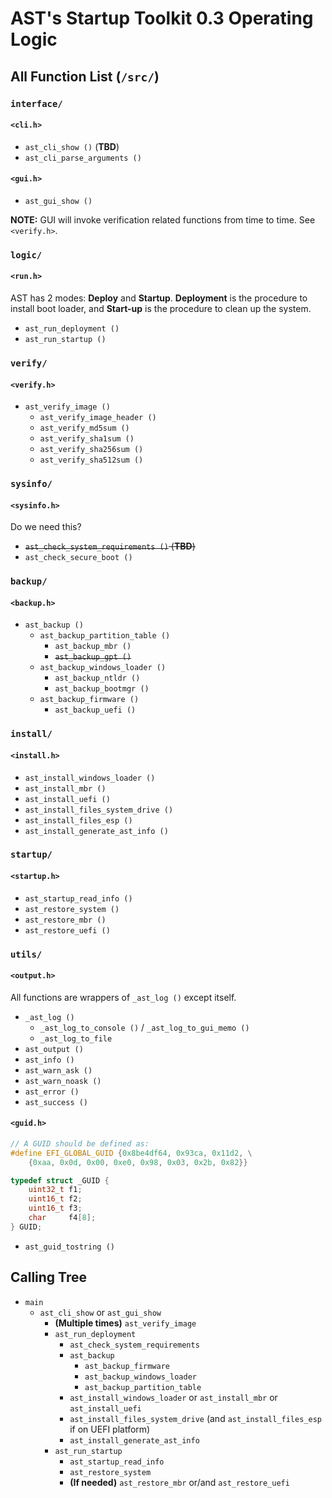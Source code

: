 # AST's Startup Toolkit 0.3 Operating Logic

## All Function List (`/src/`)

### `interface/`

#### `<cli.h>`

- `ast_cli_show ()` (**TBD**)
- `ast_cli_parse_arguments ()`

#### `<gui.h>`

- `ast_gui_show ()`

**NOTE:** GUI will invoke verification related functions from time to time. See `<verify.h>`.

### `logic/`

#### `<run.h>`

AST has 2 modes: **Deploy** and **Startup**. **Deployment** is the procedure to install boot loader, and **Start-up** is the procedure to clean up the system.

- `ast_run_deployment ()`
- `ast_run_startup ()`

### `verify/`

#### `<verify.h>`

- `ast_verify_image ()`
  - `ast_verify_image_header ()`
  - `ast_verify_md5sum ()`
  - `ast_verify_sha1sum ()`
  - `ast_verify_sha256sum ()`
  - `ast_verify_sha512sum ()`

### `sysinfo/`

#### `<sysinfo.h>`

Do we need this?

- ~~`ast_check_system_requirements ()` (**TBD**)~~
- `ast_check_secure_boot ()`

### `backup/`

#### `<backup.h>`

- `ast_backup ()`
  - `ast_backup_partition_table ()`
    - `ast_backup_mbr ()`
    - ~~`ast_backup_gpt ()`~~
  - `ast_backup_windows_loader ()`
    - `ast_backup_ntldr ()`
    - `ast_backup_bootmgr ()`
  - `ast_backup_firmware ()`
    - `ast_backup_uefi ()`

### `install/`

#### `<install.h>`

- `ast_install_windows_loader ()`
- `ast_install_mbr ()`
- `ast_install_uefi ()`
- `ast_install_files_system_drive ()`
- `ast_install_files_esp ()`
- `ast_install_generate_ast_info ()`

### `startup/`

#### `<startup.h>`

- `ast_startup_read_info ()`
- `ast_restore_system ()`
- `ast_restore_mbr ()`
- `ast_restore_uefi ()`

### `utils/`

#### `<output.h>`

All functions are wrappers of `_ast_log ()` except itself.

- `_ast_log ()`
  - `_ast_log_to_console ()` / `_ast_log_to_gui_memo ()`
  - `_ast_log_to_file`
- `ast_output ()`
- `ast_info ()`
- `ast_warn_ask ()`
- `ast_warn_noask ()`
- `ast_error ()`
- `ast_success ()`

#### `<guid.h>`

```c
// A GUID should be defined as:
#define EFI_GLOBAL_GUID {0x8be4df64, 0x93ca, 0x11d2, \
    {0xaa, 0x0d, 0x00, 0xe0, 0x98, 0x03, 0x2b, 0x82}}

typedef struct _GUID {
    uint32_t f1;
    uint16_t f2;
    uint16_t f3;
    char     f4[8];
} GUID;
```

- `ast_guid_tostring ()`

## Calling Tree

- `main`
  - `ast_cli_show` or `ast_gui_show`
    - **(Multiple times)** `ast_verify_image`
    - `ast_run_deployment`
      - `ast_check_system_requirements`
      - `ast_backup`
        - `ast_backup_firmware`
        - `ast_backup_windows_loader`
        - `ast_backup_partition_table`
      - `ast_install_windows_loader` or `ast_install_mbr` or `ast_install_uefi`
      - `ast_install_files_system_drive` (and `ast_install_files_esp` if on UEFI platform)
      - `ast_install_generate_ast_info`
    - `ast_run_startup`
      - `ast_startup_read_info`
      - `ast_restore_system`
      - **(If needed)** `ast_restore_mbr` or/and `ast_restore_uefi`
